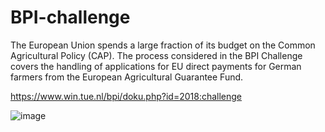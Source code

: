 # BPI-challenge
The European Union spends a large fraction of its budget on the Common Agricultural Policy (CAP).
The process considered in the BPI Challenge covers the handling of applications for EU direct payments for German farmers from the European Agricultural Guarantee Fund.

https://www.win.tue.nl/bpi/doku.php?id=2018:challenge

![image](https://user-images.githubusercontent.com/42177702/90596121-f4979280-e1f6-11ea-953c-dda1195ea3ec.png)

